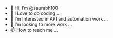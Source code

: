 - 👋 Hi, I’m @saurabh100
- 👀 I Love to do coding  ...
- 🌱 I’m Interested in API and automation work ...
- 💞️ I’m looking to more work ...
- 📫 How to reach me ...

<!---
saurabh100/saurabh100 is a ✨ special ✨ repository because its `README.md` (this file) appears on your GitHub profile.
You can click the Preview link to take a look at your changes.
--->
